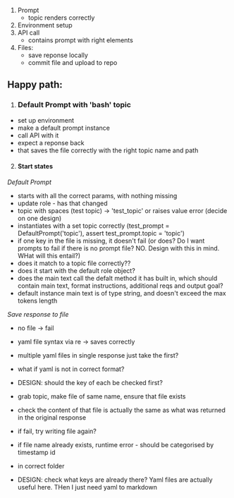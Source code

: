 
1. Prompt
    - topic renders correctly
2. Environment setup
3. API call
    - contains prompt with right elements
4. Files:
    - save reponse locally
    - commit file and upload to repo


## Happy path:

1. ### Default Prompt with 'bash' topic
- set up environment
- make a default prompt instance
- call API with it
- expect a reponse back
- that saves the file correctly with the right topic name and path

2. #### Start states

*Default Prompt*
- starts with all the correct params, with nothing missing
- update role - has that changed
- topic with spaces (test topic) -> 'test_topic' or raises value error (decide on one design)
- instantiates with a set topic correctly (test_prompt = DefaultPrompt('topic'), assert test_prompt.topic = 'topic')
- if one key in the file is missing, it doesn't fail (or does? Do I want prompts to fail if there is no prompt file? NO. Design with this in mind. WHat will this entail?)
- does it match to a topic file correctly??
- does it start with the default role object?
- does the main text call the defalt method it has built in, which should contain main text, format instructions, additional reqs and output goal?
- default instance main text is of type string, and doesn't exceed the max tokens length


*Save response to file*
- no file -> fail
- yaml file syntax via re -> saves correctly
- multiple yaml files in single response just take the first?
- what if yaml is not in correct format?
- DESIGN: should the key of each be checked first?

- grab topic, make file of same name, ensure that file exists
- check the content of that file is actually the same as what was returned in the original response
- if fail, try writing file again?
- if file name already exists, runtime error - should be categorised by timestamp id
- in correct folder
- DESIGN: check what keys are already there? Yaml files are actually useful here. THen I just need yaml to markdown